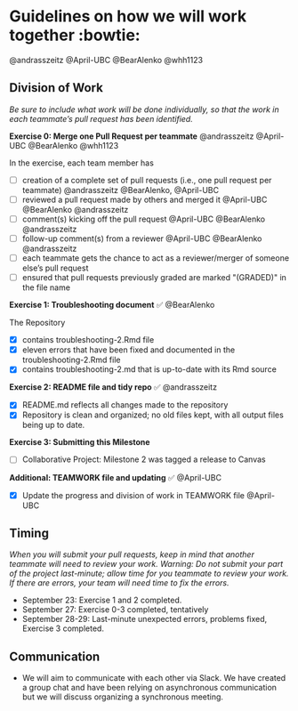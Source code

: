 # Guidelines on how we will work together :bowtie:  

@andrasszeitz
@April-UBC
@BearAlenko
@whh1123

 ## Division of Work
 _Be sure to include what work will be done individually, so that the work in each teammate’s pull request has been identified._
 
**Exercise 0: Merge one Pull Request per teammate**  @andrasszeitz @April-UBC @BearAlenko @whh1123

In the exercise, each team member has

   - [ ] creation of a complete set of pull requests (i.e., one pull request per teammate) @andrasszeitz @BearAlenko, @April-UBC
   - [ ] reviewed a pull request made by others and merged it @April-UBC @BearAlenko @andrasszeitz
   - [ ] comment(s) kicking off the pull request @April-UBC @BearAlenko @andrasszeitz
   - [ ] follow-up comment(s) from a reviewer @April-UBC @BearAlenko @andrasszeitz
   - [ ] each teammate gets the chance to act as a reviewer/merger of someone else’s pull request
   - [ ] ensured that pull requests previously graded are marked "(GRADED)" in the file name

**Exercise 1: Troubleshooting document**  ✅ @BearAlenko

The Repository

   - [x] contains troubleshooting-2.Rmd file
   - [x] eleven errors that have been fixed and documented in the troubleshooting-2.Rmd file
   - [x] contains troubleshooting-2.md that is up-to-date with its Rmd source

**Exercise 2: README file and tidy repo**  ✅ @andrasszeitz

   - [x] README.md reflects all changes made to the repository
   - [x] Repository is clean and organized; no old files kept, with all output files being up to date.

**Exercise 3: Submitting this Milestone** 

   - [ ] Collaborative Project: Milestone 2 was tagged a release to Canvas

**Additional: TEAMWORK file and updating** ✅ @April-UBC

   - [x] Update the progress and division of work in TEAMWORK file  @April-UBC
   

## Timing

_When you will submit your pull requests, keep in mind that another teammate will need to review your work. Warning: Do not submit your part of the project last-minute; allow time for you teammate to review your work. If there are errors, your team will need time to fix the errors._

  * September 23: Exercise 1 and 2 completed.
  * September 27: Exercise 0-3 completed, tentatively
  * September 28-29: Last-minute unexpected errors, problems fixed, Exercise 3 completed.
    
## Communication

  * We will aim to communicate with each other via Slack. We have created a group chat and have been relying on asynchronous communication but we will discuss organizing a synchronous meeting.

 
